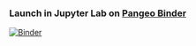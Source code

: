 ### Launch in Jupyter Lab on [Pangeo Binder](https://binder.pangeo.io/)

[![Binder](https://binder.pangeo.io/badge_logo.svg)](https://binder.pangeo.io/v2/gh/pwrose/neo4j-ipycytoscape/master)
